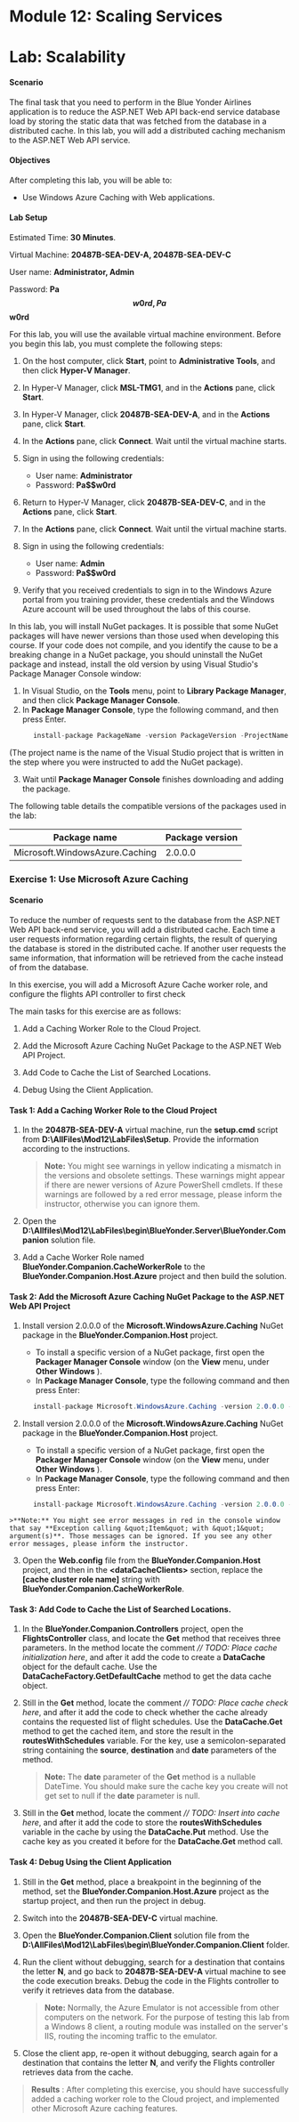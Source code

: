 # Module 12: Scaling Services

# Lab: Scalability

#### Scenario

The final task that you need to perform in the Blue Yonder Airlines application is to reduce the ASP.NET Web API back-end service database load by storing the static data that was fetched from the database in a distributed cache. In this lab, you will add a distributed caching mechanism to the ASP.NET Web API service.

#### Objectives

After completing this lab, you will be able to:

- Use Windows Azure Caching with Web applications.

#### Lab Setup

Estimated Time: **30 Minutes**.

Virtual Machine: **20487B-SEA-DEV-A, 20487B-SEA-DEV-C**

User name: **Administrator, Admin**

Password: **Pa$$w0rd, Pa$$w0rd**

For this lab, you will use the available virtual machine environment. Before you begin this lab, you must complete the following steps:

1. On the host computer, click **Start**, point to **Administrative Tools**, and then click **Hyper-V Manager**.
2. In Hyper-V Manager, click **MSL-TMG1**, and in the **Actions** pane, click **Start**.
3. In Hyper-V Manager, click **20487B-SEA-DEV-A**, and in the **Actions** pane, click **Start**.
4. In the **Actions** pane, click **Connect**. Wait until the virtual machine starts.
5. Sign in using the following credentials:

	- User name: **Administrator**
	- Password: **Pa$$w0rd**

6. Return to Hyper-V Manager, click **20487B-SEA-DEV-C**, and in the **Actions** pane, click **Start**.
7. In the **Actions** pane, click **Connect**. Wait until the virtual machine starts.
8. Sign in using the following credentials:

	- User name: **Admin**
	- Password: **Pa$$w0rd**

9. Verify that you received credentials to sign in to the Windows Azure portal from you training provider, these credentials and the Windows Azure account will be used throughout the labs of this course.

In this lab, you will install NuGet packages. It is possible that some NuGet packages will have newer versions than those used when developing this course. If your code does not compile, and you identify the cause to be a breaking change in a NuGet package, you should uninstall the NuGet package and instead, install the old version by using Visual Studio&#39;s Package Manager Console window:

1. In Visual Studio, on the **Tools** menu, point to **Library Package Manager**, and then click **Package Manager Console**.
2. In **Package Manager Console**, type the following command, and then press Enter.

  ```cs
		install-package PackageName -version PackageVersion -ProjectName ProjectName
```
(The project name is the name of the Visual Studio project that is written in the step where you were instructed to add the NuGet package).

3. Wait until **Package Manager Console** finishes downloading and adding the package.

The following table details the compatible versions of the packages used in the lab:

| Package name | Package version |
| --- | --- |
| Microsoft.WindowsAzure.Caching | 2.0.0.0 |

### Exercise 1: Use Microsoft Azure Caching

#### Scenario

To reduce the number of requests sent to the database from the ASP.NET Web API back-end service, you will add a distributed cache. Each time a user requests information regarding certain flights, the result of querying the database is stored in the distributed cache. If another user requests the same information, that information will be retrieved from the cache instead of from the database.

In this exercise, you will add a Microsoft Azure Cache worker role, and configure the flights API controller to first check

The main tasks for this exercise are as follows:

1. Add a Caching Worker Role to the Cloud Project.

2. Add the Microsoft Azure Caching NuGet Package to the ASP.NET Web API Project.

3. Add Code to Cache the List of Searched Locations.

4. Debug Using the Client Application.

#### Task 1: Add a Caching Worker Role to the Cloud Project

1. In the **20487B-SEA-DEV-A** virtual machine, run the **setup.cmd** script from **D:\AllFiles\Mod12\LabFiles\Setup**. Provide the information according to the instructions.

   >**Note:** You might see warnings in yellow indicating a mismatch in the versions and obsolete settings. These warnings might appear if there are newer versions of Azure PowerShell cmdlets. If these warnings are followed by a red error message, please inform the instructor, otherwise you can ignore them.

2. Open the **D:\Allfiles\Mod12\LabFiles\begin\BlueYonder.Server\BlueYonder.Companion** solution file.
3. Add a Cache Worker Role named **BlueYonder.Companion.CacheWorkerRole** to the **BlueYonder.Companion.Host.Azure** project and then build the solution.

#### Task 2: Add the Microsoft Azure Caching NuGet Package to the ASP.NET Web API Project

1. Install version 2.0.0.0 of the **Microsoft.WindowsAzure.Caching** NuGet package in the **BlueYonder.Companion.Host** project.

	- To install a specific version of a NuGet package, first open the **Packager Manager Console** window (on the **View** menu, under **Other Windows** ).
	- In **Package Manager Console**, type the following command and then press Enter:

  ```cs
		install-package Microsoft.WindowsAzure.Caching -version 2.0.0.0 -ProjectName BlueYonder.Companion.Controllers
```
2. Install version 2.0.0.0 of the **Microsoft.WindowsAzure.Caching** NuGet package in the **BlueYonder.Companion.Host** project.

 	- To install a specific version of a NuGet package, first open the **Packager Manager Console** window (on the **View** menu, under **Other Windows** ).
 	- In **Package Manager Console**, type the following command and then press Enter:

  ```cs
		install-package Microsoft.WindowsAzure.Caching -version 2.0.0.0 -ProjectName BlueYonder.Companion.Host
```
    >**Note:** You might see error messages in red in the console window that say **Exception calling &quot;Item&quot; with &quot;1&quot; argument(s)**. Those messages can be ignored. If you see any other error messages, please inform the instructor.

3. Open the **Web.config** file from the **BlueYonder.Companion.Host** project, and then in the **&lt;dataCacheClients&gt;** section, replace the **[cache cluster role name]** string with **BlueYonder.Companion.CacheWorkerRole**.

#### Task 3: Add Code to Cache the List of Searched Locations.

1. In the **BlueYonder.Companion.Controllers** project, open the **FlightsController** class, and locate the **Get** method that receives three parameters. In the method locate the comment _// TODO: Place cache initialization here_, and after it add the code to create a **DataCache** object for the default cache. Use the **DataCacheFactory.GetDefaultCache** method to get the data cache object.
2. Still in the **Get** method, locate the comment _// TODO: Place cache check here_, and after it add the code to check whether the cache already contains the requested list of flight schedules. Use the **DataCache.Get** method to get the cached item, and store the result in the **routesWithSchedules** variable. For the key, use a semicolon-separated string containing the **source**, **destination** and **date** parameters of the method.

   >**Note:** The **date** parameter of the **Get** method is a nullable DateTime. You should make sure the cache key you create will not get set to null if the **date** parameter is null.

3. Still in the **Get** method, locate the comment _// TODO: Insert into cache here_, and after it add the code to store the **routesWithSchedules** variable in the cache by using the **DataCache.Put** method. Use the cache key as you created it before for the **DataCache.Get** method call.

#### Task 4: Debug Using the Client Application

1. Still in the **Get** method, place a breakpoint in the beginning of the method, set the **BlueYonder.Companion.Host.Azure** project as the startup project, and then run the project in debug.
2. Switch into the **20487B-SEA-DEV-C** virtual machine.
3. Open the **BlueYonder.Companion.Client** solution file from the **D:\AllFiles\Mod12\LabFiles\begin\BlueYonder.Companion.Client** folder.
4. Run the client without debugging, search for a destination that contains the letter **N**, and go back to **20487B-SEA-DEV-A** virtual machine to see the code execution breaks. Debug the code in the Flights controller to verify it retrieves data from the database.

   >**Note:** Normally, the Azure Emulator is not accessible from other computers on the network. For the purpose of testing this lab from a Windows 8 client, a routing module was installed on the server&#39;s IIS, routing the incoming traffic to the emulator.

5. Close the client app, re-open it without debugging, search again for a destination that contains the letter **N**, and verify the Flights controller retrieves data from the cache.

  >**Results** : After completing this exercise, you should have successfully added a caching worker role to the Cloud project, and implemented other Microsoft Azure caching features.
